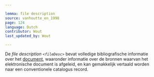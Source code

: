 ```yaml
---

lemma: file description
source: vanhoutte_en_1998
page: 124
language: Dutch
contributor: Wout
last_updated_by: Wout

---
```


De _file description `<fileDesc>`_ bevat volledige bibliografische informatie over het [document](document.html), waaronder informatie over de bronnen waarvan het elektronische document is afgeleid, en kan gemakkelijk vertaald worden naar een conventionele catalogus record.
